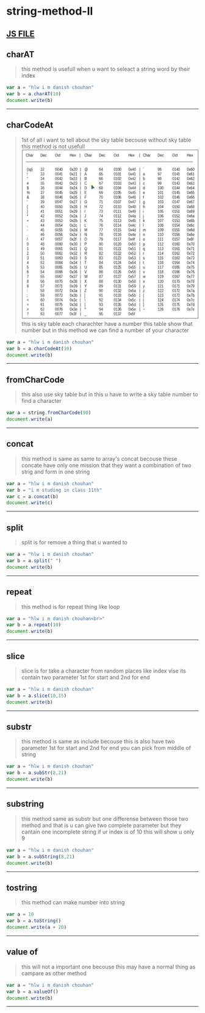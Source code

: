 # string-method-II
[JS FILE](../JS/57-string-method-II.js)
---
## charAT
> this method is usefull when u want to seleact a string word by their index
```javascript
var a = "hlw i m danish chouhan"
var b = a.charAT(10)
document.write(b)
```
---
## charCodeAt
> 1st of all i want to tell about the sky table becouse without sky table this method is not usefull
![skytable](../image/Screenshot%20from%202022-11-16%2022-21-54.png)
>this is sky table
each charachter have a number this table show that number but in this method we can find a number of your character 
```javascript
var a = "hlw i m danish chouhan"
var b = a.charCodeAt(10)
document.write(b)
```
---
## fromCharCode
> this also use sky table but in this u have to write a sky table number to find a character 
```javascript
var a = string.fromCharCode(90)
document.write(a)
```
---
## concat
> this method is same as same to array's concat becouse these concate have only one mission that they want a combination of two strig and form in one string
```javascript
var a = "hlw i m danish chouhan"
var b = "i m studing in class 11th"
var c = a.concat(b)
document.write(c)
```
---
## split
> split is for remove a thing that u wanted to 
```javascript
var a = "hlw i m danish chouhan"
var b = a.split(" ")
document.write(b)
```
---
## repeat 
> this method is for repeat thing like loop
```javascript
var a = "hlw i m danish chouhan<br>"
var b = a.repeat(10)
document.write(b)
```
---
## slice
> slice is for take a character from random places like index vise its contain two parameter 1st for start and 2nd for end  
```javascript
var a = "hlw i m danish chouhan"
var b = a.slice(10,15)
document.write(b)
```
---
## substr
> this method is same as include becouse this is also have two parameter 1st for start and 2nd for end 
you can pick from middle of string 
```javascript
var a = "hlw i m danish chouhan"
var b = a.subStr(8,21)
document.write(b)
```
---
## substring
>this method same as substr but one differense between those two method and that is u can give two complete parameter but they cantain one incomplete string if ur index is of 10 this will show u only 9
```javascript
var a = "hlw i m danish chouhan"
var b = a.subString(8,21)
document.write(b)
```
---
## tostring
> this method can make number into string 
```javascript
var a = 10
var b = a.toString()
document.write(a + 20)
```
---
## value of
> this will not a important one becouse this may have a normal thing as campare as other method 
```javascript
var a = "hlw i m danish chouhan"
var b = a.valueOf()
document.write(b)
```
---